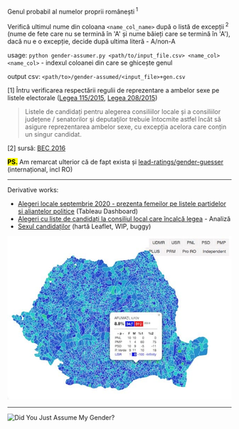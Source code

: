 Genul probabil al numelor proprii românești<sup> 1</sup>

Verifică ultimul nume din coloana `<name_col_name>` după o listă de excepții<sup> 2</sup> (nume de fete care nu se termină în 'A' și nume băieți care se termină în 'A'), dacă nu e o excepție, decide după ultima literă - A/non-A 

usage: `python gender-assumer.py <path/to/input_file.csv> <name_col>`
`<name_col>` - indexul coloanei din care se ghicește genul

output csv: `<path/to>/gender-assumed/<input_file>+gen.csv`

[1] Întru verificarea respectării regulii de reprezentare a ambelor sexe pe listele electorale ([Legea 115/2015](http://legislatie.just.ro/Public/DetaliiDocument/168136#id_artA49), [Legea 208/2015](http://legislatie.just.ro/Public/DetaliiDocument/170037#id_artA489_bdy))

> Listele de candidați pentru alegerea consiliilor locale și a consiliilor județene / senatorilor şi deputaţilor trebuie întocmite astfel încât să asigure reprezentarea ambelor sexe, cu excepția acelora care conțin un singur candidat. 

[2] sursă: [BEC 2016](http://2016bec.ro/candidati/index.html) 

<mark>**PS.**</mark> Am remarcat ulterior că de fapt exista și [lead-ratings/gender-guesser](https://github.com/lead-ratings/gender-guesser) (internațional, incl RO)

---

Derivative works:

- [Alegeri locale septembrie 2020 - prezenta femeilor pe listele partidelor si aliantelor politice](https://public.tableau.com/profile/raul2984#!/vizhome/Alegerilocaleseptembrie2020-prezentafemeilorpelistelepartidelor/Dashboard12) (Tableau Dashboard)
- [Alegeri cu liste de candidați la consiliul local care încalcă legea](https://expertforum.ro/liste-candidati-ilegale/) - Analiză
- [Sexul candidaților](https://pax.github.io/playground/sexul-candidatilor/#) (hartă Leaflet, WIP, buggy)

![sexul candidatilor](sexul-candidatilor.jpg) 

---

![Did You Just Assume My Gender?](https://i.kym-cdn.com/photos/images/original/001/182/645/379.jpg)



<meta property="og:image" content="https://raw.githubusercontent.com/pax/ro-gender-assumer/master/sexul-candidatilor.jpg" />
